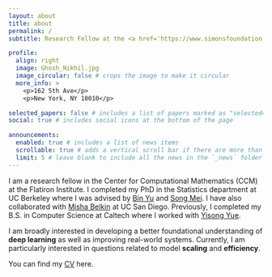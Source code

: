 ```yaml
---
layout: about
title: about
permalink: /
subtitle: Research Fellow at the <a href='https://www.simonsfoundation.org/flatiron/center-for-computational-mathematics/'>Flatiron Institute</a> # <a href='https://statistics.berkeley.edu/'>UC Berkeley Statistics</a>. Address. Contacts. Moto. Etc.

profile:
  align: right
  image: Ghosh_Nikhil.jpg
  image_circular: false # crops the image to make it circular
  more_info: >
    <p>162 5th Ave</p>
    <p>New York, NY 10010</p>

selected_papers: false # includes a list of papers marked as "selected={true}"
social: true # includes social icons at the bottom of the page

announcements:
  enabled: true # includes a list of news items
  scrollable: true # adds a vertical scroll bar if there are more than 3 news items
  limit: 5 # leave blank to include all the news in the `_news` folder
---
```


I am a research fellow in the Center for Computational Mathematics (CCM) at the Flatiron Institute. I completed my PhD in the Statistics department at UC Berkeley where I was advised by <a href='https://binyu.stat.berkeley.edu/'>Bin Yu</a> and <a href='https://www.stat.berkeley.edu/~songmei/'>Song Mei</a>. I have also collaborated with <a href='http://misha.belkin-wang.org/'>Misha Belkin</a> at UC San Diego. Previously, I completed my B.S. in Computer Science at Caltech where I worked with <a href='http://www.yisongyue.com/'>Yisong Yue</a>.

I am broadly interested in developing a better foundational understanding of **deep learning** as well as improving real-world systems. Currently, I am particularly interested in questions related to model **scaling** and **efficiency**.

You can find my <a href='https://drive.google.com/file/d/1whE5b9M70bUoUkGCsLGUAJp6C_I790l2/view?usp=sharing'>CV</a> here.
